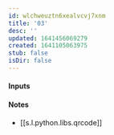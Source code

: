 ```yaml
---
id: wlchweuztn6xealvcvj7xnm
title: '03'
desc: ''
updated: 1641456069279
created: 1641105063975
stub: false
isDir: false
---
```



#### Inputs

#### Notes

- [[s.l.python.libs.qrcode]]

